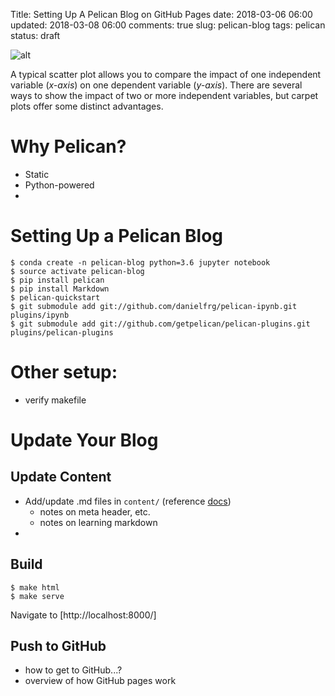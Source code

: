 Title: Setting Up A Pelican Blog on GitHub Pages
date: 2018-03-06 06:00
updated: 2018-03-08 06:00
comments: true
slug: pelican-blog
tags: pelican
status: draft

![alt]({filename}/images/carpet.jpeg)

<!-- PELICAN_BEGIN_SUMMARY -->

A typical scatter plot allows you to compare the impact of one independent variable (*x-axis*) on one dependent variable (*y-axis*). There are several ways to show the impact of two or more independent variables, but carpet plots offer some distinct advantages.

<!-- PELICAN_END_SUMMARY -->

# Why Pelican?  
- Static
- Python-powered
- 

# Setting Up a Pelican Blog

```
$ conda create -n pelican-blog python=3.6 jupyter notebook
$ source activate pelican-blog
$ pip install pelican
$ pip install Markdown
$ pelican-quickstart
$ git submodule add git://github.com/danielfrg/pelican-ipynb.git plugins/ipynb
$ git submodule add git://github.com/getpelican/pelican-plugins.git plugins/pelican-plugins
```

# Other setup:
- verify makefile


# Update Your Blog
## Update Content
- Add/update .md files in `content/` (reference [docs](http://docs.getpelican.com/en/3.6.3/content.html))
  - notes on meta header, etc.
  - notes on learning markdown
- 

## Build

```
$ make html
$ make serve
```

Navigate to [http://localhost:8000/]

## Push to GitHub
- how to get to GitHub...?
- overview of how GitHub pages work